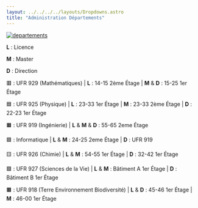 ```yaml
---
layout: ../../../../layouts/Dropdowns.astro
title: "Administration Départements"
---
```

[![departements](/assets/plans/departements.png)](/assets/plans/departements.png)

**L** : Licence  

**M** : Master  

**D** : Direction  

🟥 : UFR 929 (Mathématiques) | **L** : 14-15 2ème Étage | **M** & **D** : 15-25 1er Étage  

🟦 : UFR 925 (Physique) | **L** : 23-33 1er Étage | **M** : 23-33 2ème Étage | **D** : 22-23 1er Étage  

🟧 : UFR 919 (Ingénierie) | **L** & **M** & **D** : 55-65 2eme Étage  

🟪 : Informatique | **L** & **M** : 24-25 2eme Étage | **D** : UFR 919  

🟨 : UFR 926 (Chimie) | **L** & **M** : 54-55 1er Étage | **D** : 32-42 1er Étage  

🟩 : UFR 927 (Sciences de la Vie) | **L** & **M** : Bâtiment A 1er Étage | **D** : Bâtiment B 1er Étage  

🟫 : UFR 918 (Terre Environnement Biodiversité) | **L** & **D** : 45-46 1er Étage | **M** : 46-00 1er Étage